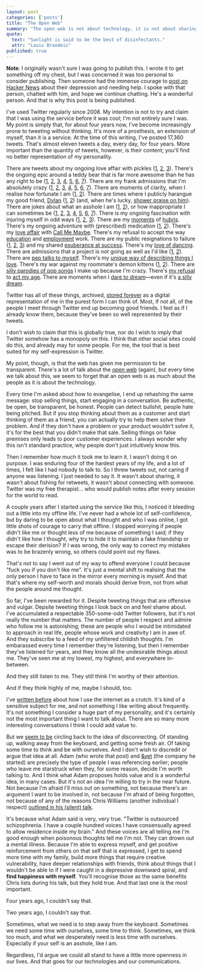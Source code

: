```yaml
---
layout: post
categories: ['posts']
title: "The Open Web"
summary: "The open web is not about technology, it is not about sharing source code or ideas. It's about people."
quote:
  text: "Sunlight is said to be the best of disinfectants."
  attr: "Louis Brandeis"
published: true
---
```


**Note**: I originally wasn't sure I was going to publish this. I wrote it to get something off my chest, but I was concerned it was too personal to consider publishing. Then someone had the immense courage to [post on Hacker News](http://news.ycombinator.com/item?id=4928031) about their depression and needing help. I spoke with that person, chatted with him, and hope we continue chatting. He's a wonderful person. And that is why this post is being published.

I've used Twitter regularly since 2008. My intention is not to try and claim that I was using the service before it was cool; I'm not entirely sure I was. My point is simply that, for about four years now, I've become increasingly prone to tweeting without thinking. It's more of a prosthesis, an extension of myself, than it is a service. At the time of this writing, I've posted 17,360 tweets. That's almost eleven tweets a day, every day, for four years. More important than the quantity of tweets, however, is their content; you'll find no better representation of my personality.

There are tweets about my ongoing love affair with pickles ([1](https://twitter.com/paddyforan/status/237909972845989891), [2](https://twitter.com/paddyforan/status/181827744177471490), [3](https://twitter.com/paddyforan/status/181850241677533184)). There's the ongoing epic around a teddy bear that is far more awesome than he has any right to be ([1](https://twitter.com/paddyforan/status/253205166713606144), [2](https://twitter.com/paddyforan/status/228026749231976448), [3](https://twitter.com/paddyforan/status/209578417073557504), [4](https://twitter.com/paddyforan/status/210383246503067648), [5](https://twitter.com/paddyforan/status/212796718834655232), [6](https://twitter.com/paddyforan/status/216209161757786113), [7](https://twitter.com/paddyforan/status/187942048291225601)). There are my frank admissions that I'm absolutely crazy ([1](https://twitter.com/paddyforan/status/253310599184936960), [2](https://twitter.com/paddyforan/status/219846725056204800), [3](https://twitter.com/paddyforan/status/229548185536835584), [4](https://twitter.com/paddyforan/status/191441955295727616), [5](https://twitter.com/paddyforan/status/171635085362212864), [6](https://twitter.com/paddyforan/status/150873123229671424), [7](https://twitter.com/paddyforan/status/129781120601563138)). There are moments of clarity, when I realise how fortunate I am ([1](https://twitter.com/paddyforan/status/223447925387309056), [2](https://twitter.com/paddyforan/status/128909896895832065)). There are times where I publicly harangue my good friend, [Dylan](http://dstaley.me) ([1](https://twitter.com/paddyforan/status/223530561652785152), [2](https://twitter.com/paddyforan/status/223524945983057920)) (and, when he's lucky, [shower praise on him](https://twitter.com/paddyforan/status/46782256857092096)). There are jokes about what an asshole I am ([1](https://twitter.com/paddyforan/status/223551826258169857), [2](https://twitter.com/paddyforan/status/229561938391203840)), or how inappropriate I can sometimes be ([1](https://twitter.com/paddyforan/status/223793465920733184), [2](https://twitter.com/paddyforan/status/127399820594905088), [3](https://twitter.com/paddyforan/status/127600022610124800), [4](https://twitter.com/paddyforan/status/42739443421032448), [5](https://twitter.com/paddyforan/status/45983292222214144), [6](https://twitter.com/paddyforan/status/107602520133746688), [7](https://twitter.com/paddyforan/status/992113974)). There is my ongoing fascination with injuring myself in odd ways ([1](https://twitter.com/paddyforan/status/227743566674395136), [2](https://twitter.com/paddyforan/status/206887198727999489), [3](https://twitter.com/paddyforan/status/186214559185510400)). There are my [moments](https://twitter.com/paddyforan/status/229530231088758784) of [hubris](https://twitter.com/paddyforan/status/182552841725022208). There's my ongoing adventure with (prescribed) medication ([1](https://twitter.com/paddyforan/status/230432235893964801), [2](https://twitter.com/paddyforan/status/179097445945458688)). There's my [love affair](https://twitter.com/paddyforan/status/232212555601424386) with [Call Me Maybe](https://twitter.com/paddyforan/status/232357011650670592). There's my refusal to accept the way [education](https://twitter.com/paddyforan/status/201988502718648321) and [employment](https://twitter.com/paddyforan/status/196976483854598144) work. There are my public resignations to failure ([1](https://twitter.com/paddyforan/status/206542282382512128), [2](https://twitter.com/paddyforan/status/217433358580449282), [3](https://twitter.com/paddyforan/status/29654692283813888)) and my shared [exuberance at success](https://twitter.com/paddyforan/status/127905853109043200). There's my [love of dancing](https://twitter.com/paddyforan/status/189179814261956610). There are admissions that a project is not going as well as I'd like ([1](https://twitter.com/paddyforan/status/161190210976227330), [2](https://twitter.com/paddyforan/status/128003752698449920)). There are [pep talks to myself](https://twitter.com/paddyforan/status/162582849931853824). There's my [unique way of describing things I love](https://twitter.com/paddyforan/status/165036297306640385). There's my war against my roommate's demon kittens ([1](https://twitter.com/paddyforan/status/168057629665529858), [2](https://twitter.com/paddyforan/status/147591100637519872)). There are [silly parodies of pop songs](https://twitter.com/paddyforan/status/170660140599615488) I make up because I'm crazy. There's [my refusal](https://twitter.com/paddyforan/status/126009522824298497) to [act my age](https://twitter.com/paddyforan/status/106007217576214531). There are moments when I [dare to dream](https://twitter.com/paddyforan/status/56037491454644224)&mdash;even if it's [a silly dream](https://twitter.com/paddyforan/status/24902547073).

Twitter has all of these things, archived, [stored forever](http://blogs.loc.gov/loc/2010/04/how-tweet-it-is-library-acquires-entire-twitter-archive/) as a digital representation of me in the purest form I can think of. Most, if not all, of the people I meet through Twitter end up becoming good friends. I feel as if I already know them, because they've been so well represented by their tweets.

I don't wish to claim that this is globally true, nor do I wish to imply that Twitter somehow has a monopoly on this. I think that other social sites could do this, and already may for some people. For me, the tool that is best suited for my self-expression is Twitter.

My point, though, is that the web has given me permission to be transparent. There's a lot of talk about the [open web](http://www.google.com/intl/en/takeaction/whats-at-stake/) (again), but every time we talk about this, we seem to forget that an open web is as much about the people as it is about the technology.

Every time I'm asked about how to evangelise, I end up rehashing the same message: stop selling things, start engaging in a conversation. Be authentic, be open, be transparent, be honest. People can detect bullshit, people hate being pitched. But if you stop thinking about them as a customer and start thinking of them as a friend, you can actually try to help them solve their problem. And if they don't have a problem or your product wouldn't solve it, it's for the best that you didn't make that sale. Selling things on false premises only leads to poor customer experiences. I always wonder why this isn't standard practice, why people don't just intuitively know this.

Then I remember how much it took me to learn it. I wasn't doing it on purpose. I was enduring four of the hardest years of my life, and a lot of times, I felt like I had nobody to talk to. So I threw tweets out, not caring if anyone was listening. I just needed to say it. It wasn't about sharing, it wasn't about fishing for retweets, it wasn't about connecting with someone. Twitter was my free therapist… who would publish notes after every session for the world to read.

A couple years after I started using the service like this, I noticed it bleeding out a little into my offline life. I've never had a whole lot of self-confidence, but by daring to be open about what I thought and who I was online, I got little shots of courage to carry that offline. I stopped worrying if people didn't like me or thought less of me because of something I said; if they didn't like how I thought, why try to hide it to maintain a fake friendship or escape their derision? If I was wrong, the only way to correct my mistakes was to be brazenly wrong, so others could point out my flaws.

That's not to say I went out of my way to offend everyone I could because "fuck you if you don't like me". It's just a mental shift to realising that the only person I have to face in the mirror every morning is myself. And that that's where my self-worth and morals should derive from, not from what the people around me thought.

So far, I've been rewarded for it. Despite tweeting things that are offensive and vulgar. Depsite tweeting things I look back on and feel shame about. I've accumulated a respectable 350-some-odd Twitter followers, but it's not really the number that matters. The number of people I respect and admire who follow me is astonishing; these are people who I would be intimidated to approach in real life, people whose work and creativity I am in awe of. And they subscribe to a feed of my unfiltered childish thoughts. I'm embarassed every time I remember they're listening, but then I remember they've listened for years, and they know all the undesirable things about me. They've seen me at my lowest, my highest, and everywhere in-between.

And they still listen to me. They still think I'm worthy of their attention.

And if they think highly of me, maybe I should, too.

I've [written before](https://plus.google.com/112924888792635085586/posts/8Go2tSYpZwS) about how I use the internet as a crutch. It's kind of a sensitive subject for me, and not something I like writing about frequently. It's not something I consider a huge part of my personality, and it's certainly not the most important thing I want to talk about. There are so many more interesting conversations I think I could add value to.

But we [seem to be](http://adambrault.com/post/37201680402/i-quit-twitter-for-a-month-and-it-completely-changed-my) circling back to the idea of disconnecting. Of standing up, walking away from the keyboard, and getting some fresh air. Of taking some time to think and be with ourselves. And I don't wish to discredit or argue that idea at all. Adam (who wrote that post) and [&amp;yet](http://andyet.net) (the company he started) are precisely the type of people I was referencing earlier; people who leave me starstruck when they, for some reason, decide I'm worth talking to. And I think what Adam proposes holds value and is a wonderful idea, in many cases. But it's not an idea I'm willing to try in the near future. Not because I'm afraid I'll miss out on something, not because there's an argument I want to be involved in, not because I'm afraid of being forgotten, not because of any of the reasons Chris Williams (another individual I respect) [outlined in his (silent) talk](http://www.youtube.com/watch?v=x7LchINN7lU).

It's because what Adam said is very, very true. "Twitter is outsourced schizophrenia. I have a couple hundred voices I have consensually agreed to allow residence inside my brain." And these voices are all telling me I'm good enough when poisonous thoughts tell me I'm not. They can drown out a mental illness. Because I'm able to express myself, and get positive reinforcement from others on that self that is expressed, I get to spend more time with my family, build more things that require creative vulnerability, have deeper relationships with friends, think about things that I wouldn't be able to if I were caught in a depressive downward spiral, and **find happiness with myself**. You'll recognise those as the same benefits Chris lists during his talk, but they hold true. And that last one is the most important.

Four years ago, I couldn't say that.

Two years ago, I couldn't say that.

Sometimes, what we need is to step away from the keyboard. Sometimes we need some time with ourselves, some time to think. Sometimes, we think too much, and what we desperately need is less time with ourselves. Especially if your self is an asshole, like I am.

Regardless, I'd argue we could all stand to have a little more openness in our lives. And that goes for our technologies and our communications.
